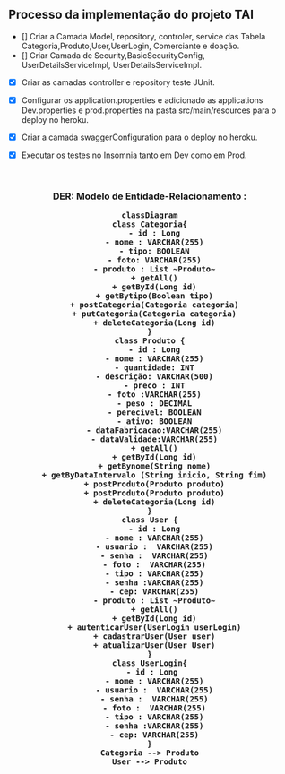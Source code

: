 
 ## Processo da implementação do projeto TAI
  
  

- [] Criar a Camada Model, repository, controler, service das Tabela Categoria,Produto,User,UserLogin, Comerciante e doação.
- [] Criar Camada de Security,BasicSecurityConfig, UserDetailsServiceImpl, UserDetailsServiceImpl.
- [x] Criar as camadas controller e repository teste JUnit.
- [x] Configurar os application.properties e adicionado as applications Dev.properties e prod.properties na pasta src/main/resources para o deploy no heroku.
- [x] Criar a camada swaggerConfiguration para o deploy no heroku. 
- [x] Executar os testes no Insomnia tanto em Dev como em Prod.             

 
 


<br>
<h3 align="center">
DER: Modelo de Entidade-Relacionamento :
  
```mermaid
classDiagram
class Categoria{
  - id : Long
  - nome : VARCHAR(255)
  - tipo: BOOLEAN
  - foto: VARCHAR(255)
  - produto : List ~Produto~
  + getAll()
  + getById(Long id)
  + getBytipo(Boolean tipo)
  + postCategoria(Categoria categoria)
  + putCategoria(Categoria categoria)
  + deleteCategoria(Long id)
}
class Produto {
  - id : Long
  - nome : VARCHAR(255)
  - quantidade: INT
  - descrição: VARCHAR(500)
  - preco : INT
  - foto :VARCHAR(255)
  - peso : DECIMAL
  - perecivel: BOOLEAN
  - ativo: BOOLEAN
  - dataFabricacao:VARCHAR(255)
  - dataValidade:VARCHAR(255)
  + getAll()
  + getById(Long id)
  + getBynome(String nome)
  + getByDataIntervalo (String inicio, String fim)
  + postProduto(Produto produto)
  + postProduto(Produto produto)
  + deleteCategoria(Long id)
}
class User {
  - id : Long
  - nome : VARCHAR(255)
  - usuario :  VARCHAR(255)
  - senha :  VARCHAR(255)
  - foto :  VARCHAR(255)
  - tipo : VARCHAR(255)
  - senha :VARCHAR(255)
  - cep: VARCHAR(255)
  - produto : List ~Produto~
  + getAll()
  + getById(Long id)
  + autenticarUser(UserLogin userLogin)
  + cadastrarUser(User user)
  + atualizarUser(User User)
}
class UserLogin{
 - id : Long
  - nome : VARCHAR(255)
  - usuario :  VARCHAR(255)
  - senha :  VARCHAR(255)
  - foto :  VARCHAR(255)
  - tipo : VARCHAR(255)
  - senha :VARCHAR(255)
  - cep: VARCHAR(255)
}
Categoria --> Produto
User --> Produto
```  
